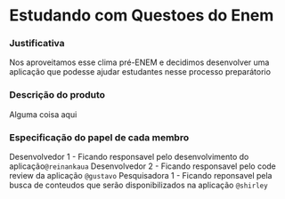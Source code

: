 # Estudando com Questoes do Enem


### Justificativa
Nos aproveitamos esse clima pré-ENEM e decidimos desenvolver uma aplicação que podesse ajudar estudantes nesse processo preparátorio

### Descrição do produto
Alguma coisa aqui

### Especificação do papel de cada membro
Desenvolvedor 1 - Ficando responsavel pelo desenvolvimento do aplicação`@reinankaua`
Desenvolvedor 2 - Ficando responsavel pelo code review da aplicação `@gustavo`
Pesquisadora 1 - Ficando reponsavel pela busca de conteudos que serão disponibilizados na aplicação `@shirley`

